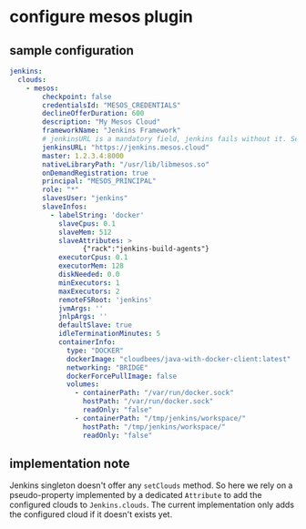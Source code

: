 # configure mesos plugin

## sample configuration

```yaml
jenkins:
  clouds:
    - mesos:
        checkpoint: false
        credentialsId: "MESOS_CREDENTIALS"
        declineOfferDuration: 600
        description: "My Mesos Cloud"
        frameworkName: "Jenkins Framework"
        # jenkinsURL is a mandatory field, jenkins fails without it. See https://github.com/jenkinsci/configuration-as-code-plugin/issues/578
        jenkinsURL: "https://jenkins.mesos.cloud"
        master: 1.2.3.4:8000
        nativeLibraryPath: "/usr/lib/libmesos.so"
        onDemandRegistration: true
        principal: "MESOS_PRINCIPAL"
        role: "*"
        slavesUser: "jenkins"
        slaveInfos:
          - labelString: 'docker'
            slaveCpus: 0.1
            slaveMem: 512
            slaveAttributes: >
                  {"rack":"jenkins-build-agents"}
            executorCpus: 0.1
            executorMem: 128
            diskNeeded: 0.0
            minExecutors: 1
            maxExecutors: 2
            remoteFSRoot: 'jenkins'
            jvmArgs: ''
            jnlpArgs: ''
            defaultSlave: true
            idleTerminationMinutes: 5
            containerInfo:
              type: "DOCKER"
              dockerImage: "cloudbees/java-with-docker-client:latest"
              networking: "BRIDGE"
              dockerForcePullImage: false
              volumes:
                - containerPath: "/var/run/docker.sock"
                  hostPath: "/var/run/docker.sock"
                  readOnly: "false"
                - containerPath: "/tmp/jenkins/workspace/"
                  hostPath: "/tmp/jenkins/workspace/"
                  readOnly: "false"
```

## implementation note

Jenkins singleton doesn't offer any `setClouds` method. So here we rely on a pseudo-property implemented by a dedicated
`Attribute` to add the configured clouds to `Jenkins.clouds`. The current implementation only adds the configured cloud
if it doesn't exists yet.
